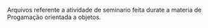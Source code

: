 Arquivos referente a atividade de seminario feita durate a materia de Progamação orientada a objetos.
